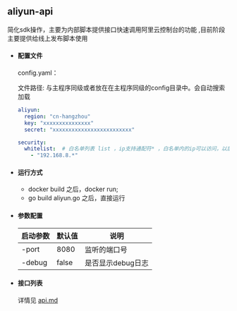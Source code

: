 ## aliyun-api

简化sdk操作，主要为内部脚本提供接口快速调用阿里云控制台的功能 ,目前阶段主要提供给线上发布脚本使用


- #### 配置文件
  config.yaml：

  文件路径: 与主程序同级或者放在在主程序同级的config目录中。会自动搜索加载
  ```yaml
  aliyun:
    region: "cn-hangzhou"
    key: "xxxxxxxxxxxxxxx"
    secret: "xxxxxxxxxxxxxxxxxxxxxxxxx"
  
  security:
    whitelist:  # 白名单列表 list ，ip支持通配符* ，白名单内的ip可以访问，以后有时间了再改成其他的访问控制
      - "192.168.8.*"

  ```



- #### 运行方式
  - docker build 之后，docker run;
  - go build aliyun.go 之后，直接运行


- #### 参数配置

  | 启动参数 | 默认值 | 说明              |
  | -------- | ------ | ----------------- |
  | -port    | 8080   | 监听的端口号      |
  | -debug   | false  | 是否显示debug日志 |


- #### 接口列表
  详情见 [api.md](controllers/api.md)